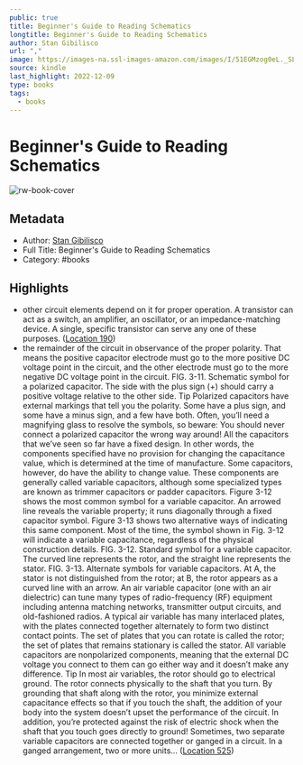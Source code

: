 ```yaml
---
public: true
title: Beginner's Guide to Reading Schematics
longtitle: Beginner's Guide to Reading Schematics
author: Stan Gibilisco
url: ","
image: https://images-na.ssl-images-amazon.com/images/I/51EGMzog0eL._SL200_.jpg
source: kindle
last_highlight: 2022-12-09
type: books
tags:
  - books
---
```

# Beginner's Guide to Reading Schematics

![rw-book-cover](https://images-na.ssl-images-amazon.com/images/I/51EGMzog0eL._SL200_.jpg)

## Metadata
- Author: [Stan Gibilisco](Stan%20Gibilisco.md)
- Full Title: Beginner's Guide to Reading Schematics
- Category: #books

## Highlights
- other circuit elements depend on it for proper operation. A transistor can act as a switch, an amplifier, an oscillator, or an impedance-matching device. A single, specific transistor can serve any one of these purposes. ([Location 190](https://readwise.io/to_kindle?action=open&asin=B00EHIEIKE&location=190))
- the remainder of the circuit in observance of the proper polarity. That means the positive capacitor electrode must go to the more positive DC voltage point in the circuit, and the other electrode must go to the more negative DC voltage point in the circuit. FIG. 3-11. Schematic symbol for a polarized capacitor. The side with the plus sign (+) should carry a positive voltage relative to the other side. Tip Polarized capacitors have external markings that tell you the polarity. Some have a plus sign, and some have a minus sign, and a few have both. Often, you’ll need a magnifying glass to resolve the symbols, so beware: You should never connect a polarized capacitor the wrong way around! All the capacitors that we’ve seen so far have a fixed design. In other words, the components specified have no provision for changing the capacitance value, which is determined at the time of manufacture. Some capacitors, however, do have the ability to change value. These components are generally called variable capacitors, although some specialized types are known as trimmer capacitors or padder capacitors. Figure 3-12 shows the most common symbol for a variable capacitor. An arrowed line reveals the variable property; it runs diagonally through a fixed capacitor symbol. Figure 3-13 shows two alternative ways of indicating this same component. Most of the time, the symbol shown in Fig. 3-12 will indicate a variable capacitance, regardless of the physical construction details. FIG. 3-12. Standard symbol for a variable capacitor. The curved line represents the rotor, and the straight line represents the stator. FIG. 3-13. Alternate symbols for variable capacitors. At A, the stator is not distinguished from the rotor; at B, the rotor appears as a curved line with an arrow. An air variable capacitor (one with an air dielectric) can tune many types of radio-frequency (RF) equipment including antenna matching networks, transmitter output circuits, and old-fashioned radios. A typical air variable has many interlaced plates, with the plates connected together alternately to form two distinct contact points. The set of plates that you can rotate is called the rotor; the set of plates that remains stationary is called the stator. All variable capacitors are nonpolarized components, meaning that the external DC voltage you connect to them can go either way and it doesn’t make any difference. Tip In most air variables, the rotor should go to electrical ground. The rotor connects physically to the shaft that you turn. By grounding that shaft along with the rotor, you minimize external capacitance effects so that if you touch the shaft, the addition of your body into the system doesn’t upset the performance of the circuit. In addition, you’re protected against the risk of electric shock when the shaft that you touch goes directly to ground! Sometimes, two separate variable capacitors are connected together or ganged in a circuit. In a ganged arrangement, two or more units… ([Location 525](https://readwise.io/to_kindle?action=open&asin=B00EHIEIKE&location=525))
